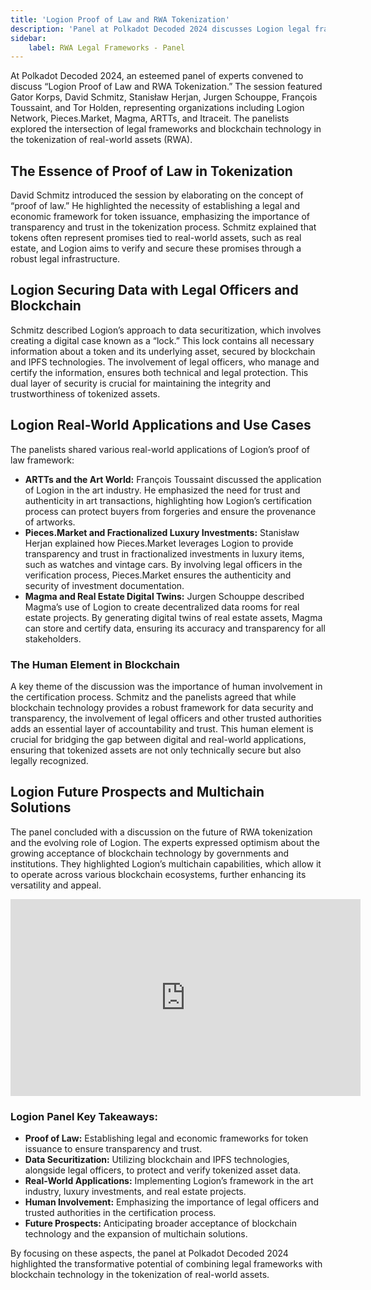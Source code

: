 ```yaml
---
title: 'Logion Proof of Law and RWA Tokenization'
description: 'Panel at Polkadot Decoded 2024 discusses Logion legal frameworks and blockchain for real-world asset tokenization.'
sidebar:
    label: RWA Legal Frameworks - Panel
---
```

At Polkadot Decoded 2024, an esteemed panel of experts convened to discuss “Logion Proof of Law and RWA Tokenization.” The session featured Gator Korps, David Schmitz, Stanisław Herjan, Jurgen Schouppe, François Toussaint, and Tor Holden, representing organizations including Logion Network, Pieces.Market, Magma, ARTTs, and Itraceit. The panelists explored the intersection of legal frameworks and blockchain technology in the tokenization of real-world assets (RWA).

The Essence of Proof of Law in Tokenization
-------------------------------------------

David Schmitz introduced the session by elaborating on the concept of “proof of law.” He highlighted the necessity of establishing a legal and economic framework for token issuance, emphasizing the importance of transparency and trust in the tokenization process. Schmitz explained that tokens often represent promises tied to real-world assets, such as real estate, and Logion aims to verify and secure these promises through a robust legal infrastructure.

Logion Securing Data with Legal Officers and Blockchain
-------------------------------------------------------

Schmitz described Logion’s approach to data securitization, which involves creating a digital case known as a “lock.” This lock contains all necessary information about a token and its underlying asset, secured by blockchain and IPFS technologies. The involvement of legal officers, who manage and certify the information, ensures both technical and legal protection. This dual layer of security is crucial for maintaining the integrity and trustworthiness of tokenized assets.

Logion Real-World Applications and Use Cases
--------------------------------------------

The panelists shared various real-world applications of Logion’s proof of law framework:

- **ARTTs and the Art World:** François Toussaint discussed the application of Logion in the art industry. He emphasized the need for trust and authenticity in art transactions, highlighting how Logion’s certification process can protect buyers from forgeries and ensure the provenance of artworks.
- **Pieces.Market and Fractionalized Luxury Investments:** Stanisław Herjan explained how Pieces.Market leverages Logion to provide transparency and trust in fractionalized investments in luxury items, such as watches and vintage cars. By involving legal officers in the verification process, Pieces.Market ensures the authenticity and security of investment documentation.
- **Magma and Real Estate Digital Twins:** Jurgen Schouppe described Magma’s use of Logion to create decentralized data rooms for real estate projects. By generating digital twins of real estate assets, Magma can store and certify data, ensuring its accuracy and transparency for all stakeholders.

### The Human Element in Blockchain

A key theme of the discussion was the importance of human involvement in the certification process. Schmitz and the panelists agreed that while blockchain technology provides a robust framework for data security and transparency, the involvement of legal officers and other trusted authorities adds an essential layer of accountability and trust. This human element is crucial for bridging the gap between digital and real-world applications, ensuring that tokenized assets are not only technically secure but also legally recognized.

Logion Future Prospects and Multichain Solutions
------------------------------------------------

The panel concluded with a discussion on the future of RWA tokenization and the evolving role of Logion. The experts expressed optimism about the growing acceptance of blockchain technology by governments and institutions. They highlighted Logion’s multichain capabilities, which allow it to operate across various blockchain ecosystems, further enhancing its versatility and appeal.

<iframe allowfullscreen="allowfullscreen" frameborder="0" height="315" src="https://www.youtube.com/embed/itllx10TP0s?si=HkHnkYr8KUGQw0zt" title="YouTube video player" width="560"></iframe>

### Logion Panel Key Takeaways:

- **Proof of Law:** Establishing legal and economic frameworks for token issuance to ensure transparency and trust.
- **Data Securitization:** Utilizing blockchain and IPFS technologies, alongside legal officers, to protect and verify tokenized asset data.
- **Real-World Applications:** Implementing Logion’s framework in the art industry, luxury investments, and real estate projects.
- **Human Involvement:** Emphasizing the importance of legal officers and trusted authorities in the certification process.
- **Future Prospects:** Anticipating broader acceptance of blockchain technology and the expansion of multichain solutions.

By focusing on these aspects, the panel at Polkadot Decoded 2024 highlighted the transformative potential of combining legal frameworks with blockchain technology in the tokenization of real-world assets.